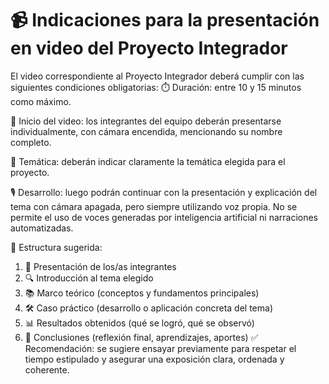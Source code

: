 # 📹 Indicaciones para la presentación en video del Proyecto Integrador

El video correspondiente al Proyecto Integrador deberá cumplir con las siguientes condiciones obligatorias:
⏱️ Duración: entre 10 y 15 minutos como máximo.

👥 Inicio del video: los integrantes del equipo deberán presentarse individualmente, con cámara encendida, mencionando su nombre completo.

📝 Temática: deberán indicar claramente la temática elegida para el proyecto.

🎙️ Desarrollo: luego podrán continuar con la presentación y explicación del tema con cámara apagada, pero siempre utilizando voz propia. No se permite el uso de voces generadas por inteligencia artificial ni narraciones automatizadas.

📌 Estructura sugerida:

1. 👋 Presentación de los/as integrantes
2. 🔍 Introducción al tema elegido
3. 📚 Marco teórico (conceptos y fundamentos principales)
4. 🛠️ Caso práctico (desarrollo o aplicación concreta del tema)
5. 📊 Resultados obtenidos (qué se logró, qué se observó)
6. 🧠 Conclusiones (reflexión final, aprendizajes, aportes)
✅ Recomendación: se sugiere ensayar previamente para respetar el tiempo estipulado y asegurar una exposición clara, ordenada y coherente.
